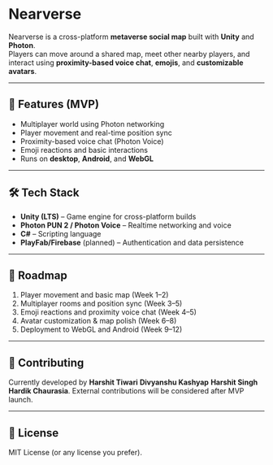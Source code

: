 # Nearverse

Nearverse is a cross-platform **metaverse social map** built with **Unity** and **Photon**.  
Players can move around a shared map, meet other nearby players, and interact using **proximity-based voice chat**, **emojis**, and **customizable avatars**.

---

## 🚀 Features (MVP)
- Multiplayer world using Photon networking
- Player movement and real-time position sync
- Proximity-based voice chat (Photon Voice)
- Emoji reactions and basic interactions
- Runs on **desktop**, **Android**, and **WebGL**

---

## 🛠 Tech Stack
- **Unity (LTS)** – Game engine for cross-platform builds  
- **Photon PUN 2 / Photon Voice** – Realtime networking and voice  
- **C#** – Scripting language  
- **PlayFab/Firebase** (planned) – Authentication and data persistence

---

## 📅 Roadmap
1. Player movement and basic map (Week 1–2)  
2. Multiplayer rooms and position sync (Week 3–5)  
3. Emoji reactions and proximity voice chat (Week 4–5)  
4. Avatar customization & map polish (Week 6–8)  
5. Deployment to WebGL and Android (Week 9–12)

---

## 🤝 Contributing
Currently developed by
**Harshit Tiwari** 
**Divyanshu Kashyap**
**Harshit Singh** 
**Hardik Chaurasia**.
External contributions will be considered after MVP launch.

---

## 📜 License
MIT License (or any license you prefer).
